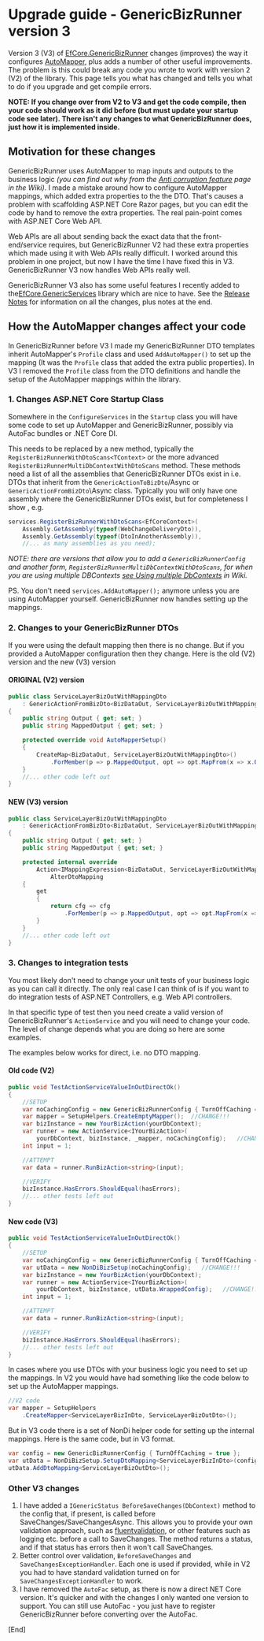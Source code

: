 # Upgrade guide - GenericBizRunner version 3

Version 3 (V3) of [EfCore.GenericBizRunner](https://github.com/JonPSmith/EfCore.GenericBizRunner) changes (improves) the way it configures [AutoMapper](https://automapper.org/), plus adds a number of other useful improvements. The problem is this could break any code you wrote to work with version 2 (V2) of the library. This page tells you what has changed and tells you what to do if you upgrade and get compile errors.

**NOTE: If you change over from V2 to V3 and get the code compile, then your code should work as it did before (but must update your startup code see later). There isn't any changes to what GenericBizRunner does, just how it is implemented inside.**

## Motivation for these changes

GenericBizRunner uses AutoMapper to map inputs and outputs to the business logic *(you can find out why from the [Anti corruption feature](https://github.com/JonPSmith/EfCore.GenericBizRunner/wiki/Anti-corruption-feature) page in the Wiki)*. I made a mistake around how to configure AutoMapper mappings, which added extra properties to the the DTO. That's causes a problem with scaffolding ASP.NET Core Razor pages, but you can edit the code by hand to remove the extra properties. The real pain-point comes with ASP.NET Core Web API.

Web APIs are all about sending back the exact data that the front-end/service requires, but GenericBizRunner V2 had these extra properties which made using it with Web APIs really difficult. I worked around this problem in one project, but now I have the time I have fixed this in V3. GenericBizRunner V3 now handles Web APIs really well.

GenericBizRunner V3 also has some useful features I recently added to the[EfCore.GenericServices](https://github.com/JonPSmith/EfCore.GenericServices) library which are nice to have. See the [Release Notes](https://github.com/JonPSmith/EfCore.GenericServices/blob/master/ReleaseNotes.md) for information on all the changes, plus notes at the end.

## How the AutoMapper changes affect your code

In GenericBizRunner before V3 I made my GenericBizRunner DTO templates inherit AutoMapper's `Profile` class and used `AddAutoMapper()` to set up the mapping (It was the `Profile` class that added the extra public properties). In V3 I removed the `Profile` class from the DTO definitions and handle the setup of the AutoMapper mappings within the library.

### 1. Changes ASP.NET Core Startup Class

Somewhere in the `ConfigureServices` in the `Startup` class you will have some code to set up AutoMapper and GenericBizRunner, possibly via AutoFac bundles or .NET Core DI. 

This needs to be replaced by a new method, typically the `RegisterBizRunnerWithDtoScans<TContext>` or the more advanced `RegisterBizRunnerMultiDbContextWithDtoScans` method. These methods need a list of all the assemblies that GenericBizRunner DTOs exist in i.e. DTOs that inherit from the `GenericActionToBizDto`/Async or `GenericActionFromBizDto`\Async class. Typically you will only have one assembly where the GenericBizRunner DTOs exist, but for completeness I show , e.g.

```csharp
services.RegisterBizRunnerWithDtoScans<EfCoreContext>(
    Assembly.GetAssembly(typeof(WebChangeDeliveryDto)),
    Assembly.GetAssembly(typeof(DtoInAnotherAssembly)),
    //... as many assemblies as you need);
```

*NOTE: there are versions that allow you to add a `GenericBizRunnerConfig` and another form, `RegisterBizRunnerMultiDbContextWithDtoScans`, for when you are using multiple DBContexts [see Using multiple DbContexts](https://github.com/JonPSmith/EfCore.GenericBizRunner/wiki/Using-multiple-DbContexts) in Wiki.*

PS. You don't need `services.AddAutoMapper();` anymore unless you are using AutoMapper yourself. GenericBizRunner now handles setting up the mappings.

### 2. Changes to your GenericBizRunner DTOs

If you were using the default mapping then there is no change. But if you provided a AutoMapper configuration then they change. Here is the old (V2) version and the new (V3) version

#### ORIGINAL (V2) version

```csharp
public class ServiceLayerBizOutWithMappingDto 
    : GenericActionFromBizDto<BizDataOut, ServiceLayerBizOutWithMappingDto>
{
    public string Output { get; set; }
    public string MappedOutput { get; set; }

    protected override void AutoMapperSetup()
    {
        CreateMap<BizDataOut, ServiceLayerBizOutWithMappingDto>()
            .ForMember(p => p.MappedOutput, opt => opt.MapFrom(x => x.Output + " with suffix."));
    }
    //... other code left out
}
```

#### NEW (V3) version

```csharp
public class ServiceLayerBizOutWithMappingDto 
    : GenericActionFromBizDto<BizDataOut, ServiceLayerBizOutWithMappingDto>
{
    public string Output { get; set; }
    public string MappedOutput { get; set; }

    protected internal override
        Action<IMappingExpression<BizDataOut, ServiceLayerBizOutWithMappingDto>>
            AlterDtoMapping
    {
        get
        {
            return cfg => cfg
                .ForMember(p => p.MappedOutput, opt => opt.MapFrom(x => x.Output + " with suffix."));
        }
    }
    //... other code left out
}
```

### 3. Changes to integration tests

You most likely don't need to change your unit tests of your business logic as you can call it directly. The only real case I can think of is if you want to do integration tests of ASP.NET Controllers, e.g.  Web API controllers.

In that specific type of test then you need create a valid version of GenericBizRunner's `ActionService` and you will need to change your code. The level of change depends what you are doing so here are some examples.

The examples below works for direct, i.e. no DTO mapping.

#### Old code (V2)

```csharp
public void TestActionServiceValueInOutDirectOk()
{
    //SETUP 
    var noCachingConfig = new GenericBizRunnerConfig { TurnOffCaching = true };
    var mapper = SetupHelpers.CreateEmptyMapper();  //CHANGE!!!
    var bizInstance = new YourBizAction(yourDbContext);
    var runner = new ActionService<IYourBizAction>(
        yourDbContext, bizInstance, _mapper, noCachingConfig);   //CHANGE!!!
    int input = 1;

    //ATTEMPT
    var data = runner.RunBizAction<string>(input);

    //VERIFY
    bizInstance.HasErrors.ShouldEqual(hasErrors);
    //... other tests left out
}
```

#### New code (V3)

```csharp
public void TestActionServiceValueInOutDirectOk()
{
    //SETUP
    var noCachingConfig = new GenericBizRunnerConfig { TurnOffCaching = true };
    var utData = new NonDiBizSetup(noCachingConfig);   //CHANGE!!!
    var bizInstance = new YourBizAction(yourDbContext);
    var runner = new ActionService<IYourBizAction>(
        yourDbContext, bizInstance, utData.WrappedConfig);   //CHANGE!!!
    int input = 1;

    //ATTEMPT
    var data = runner.RunBizAction<string>(input);

    //VERIFY
    bizInstance.HasErrors.ShouldEqual(hasErrors);
    //... other tests left out
}
```

In cases where you use DTOs with your business logic you need to set up the mappings. In V2 you would have had something like the code below to set up the AutoMapper mappings.

```csharp
//V2 code
var mapper = SetupHelpers
    .CreateMapper<ServiceLayerBizInDto, ServiceLayerBizOutDto>();
```

But in V3 code there is a set of NonDi helper code for setting up the internal mappings. Here is the same code, but in V3 format.

```csharp
var config = new GenericBizRunnerConfig { TurnOffCaching = true };
var utData = NonDiBizSetup.SetupDtoMapping<ServiceLayerBizInDto>(config);
utData.AddDtoMapping<ServiceLayerBizOutDto>();
```

### Other V3 changes

1. I have added a `IGenericStatus BeforeSaveChanges(DbContext)` method to the config that, if present, is called before SaveChanges/SaveChangesAsync. This allows you to provide your own validation approach, such as [fluentvalidation](https://fluentvalidation.net/), or other features such as logging etc. before a call to SaveChanges. The method returns a status, and if that status has errors then it won't call SaveChanges.
2. Better control over validation, `BeforeSaveChanges` and `SaveChangesExceptionHandler`. Each one is used if provided, while in V2 you had to have standard validation turned on for `SaveChangesExceptionHandler` to work.
3. I have removed the `AutoFac` setup, as there is now a direct NET Core version. It's quicker and with the changes I only wanted one version to support. You can still use AutoFac - you just have to register GenericBizRunner before converting over the AutoFac.

[End]
